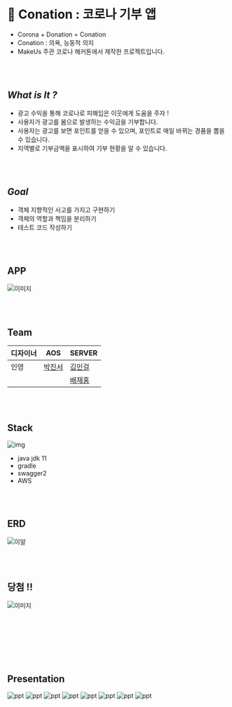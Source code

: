 # 🧚 Conation : 코로나 기부 앱

 - Corona + Donation = Conation
 - Conation : 의욕, 능동적 의지
 - MakeUs 주관 코로나 해커톤에서 제작한 프로젝트입니다.

<br>
<br> 

## *What is It ?*
 - 광고 수익을 통해 코로나로 피해입은 이웃에게 도움을 주자 !
 - 사용자가 광고를 봄으로 발생하는 수익금을 기부합니다.
 - 사용자는 광고를 보면 포인트를 얻을 수 있으며, 포인트로 매일 바뀌는 경품을 뽑을 수 있습니다.
 - 지역별로 기부금액을 표시하여 기부 현황을 알 수 있습니다.

<br>
<br>

## *Goal*
 - 객체 지향적인 사고를 가지고 구현하기
 - 객체의 역할과 책임을 분리하기
 - 테스트 코드 작성하기
 
<br>
<br>
 
## APP
![이미지](https://github.com/cmg1411/Conation/blob/main/img/%EC%95%B1.png)

<br>
<br>

## Team

|디자이너|AOS|SERVER|
|------|---|---|
|인영|[박진서](https://github.com/jpark58)|[김민걸](https://github.com/cmg1411)|
| | |[배재홍](https://github.com/banjjoknim)|

<br>
<br>

## Stack

![img](img/stack.png)

- java jdk 11
- gradle
- swagger2
- AWS

<br>
<br>

## ERD

![이알](img/erd.png)

<br>
<br>

## 당첨 !!
![이미지](img/당첨.png)

<br>
<br>
<br>
<br>
<br>
<br>

## Presentation
![ppt](/img/pptimg/1.png)
![ppt](/img/pptimg/2.png)
![ppt](/img/pptimg/3.png)
![ppt](/img/pptimg/4.png)
![ppt](/img/pptimg/5.png)
![ppt](/img/pptimg/6.png)
![ppt](/img/pptimg/7.png)
![ppt](/img/pptimg/8.png)

